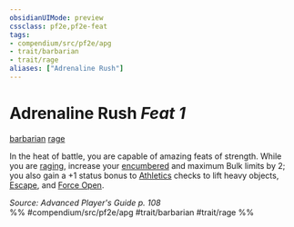 ```yaml
---
obsidianUIMode: preview
cssclass: pf2e,pf2e-feat
tags:
- compendium/src/pf2e/apg
- trait/barbarian
- trait/rage
aliases: ["Adrenaline Rush"]
---
```

# Adrenaline Rush  *Feat 1*  
[barbarian](../../Rules/traits/barbarian.md)  [rage](../../Rules/traits/rage.md)  


In the heat of battle, you are capable of amazing feats of strength. While you are [raging](../../Rules/actions/rage.md), increase your [encumbered](../../Rules/conditions.md#Encumbered) and maximum Bulk limits by 2; you also gain a +1 status bonus to [Athletics](../skills.md#Athletics) checks to lift heavy objects, [Escape](../../Rules/actions/escape.md), and [Force Open](../../Rules/actions/force-open.md).

*Source: Advanced Player's Guide p. 108*  
%% #compendium/src/pf2e/apg #trait/barbarian #trait/rage %%